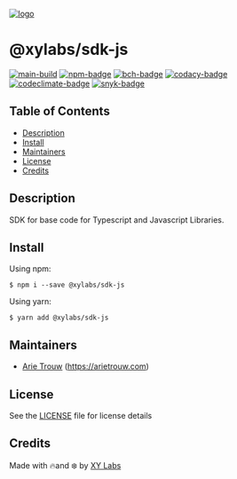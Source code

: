 [![logo][]](https://xylabs.com)

# @xylabs/sdk-js

[![main-build][]][main-build-link]
[![npm-badge][]][npm-link]
[![bch-badge][]][bch-link]
[![codacy-badge][]][codacy-link]
[![codeclimate-badge][]][codeclimate-link]
[![snyk-badge][]][snyk-link]

## Table of Contents

-   [Description](#description)
-   [Install](#install)
-   [Maintainers](#maintainers)
-   [License](#license)
-   [Credits](#credits)

## Description

SDK for base code for Typescript and Javascript Libraries.

## Install

Using npm:

```
$ npm i --save @xylabs/sdk-js
```

Using yarn:

```
$ yarn add @xylabs/sdk-js
```

## Maintainers

-   [Arie Trouw](https://github.com/arietrouw) (https://arietrouw.com)

## License

See the [LICENSE](LICENSE) file for license details

## Credits

Made with 🔥and ❄️ by [XY Labs](https://xylabs.com)

[logo]: https://cdn.xy.company/img/brand/XYPersistentCompany_Logo_Icon_Colored.svg

[main-build]: https://github.com/xylabs/sdk-js/actions/workflows/main-build.yml/badge.svg
[main-build-link]: https://github.com/xylabs/sdk-js/actions/workflows/main-build.yml

[beta-build]: https://github.com/xylabs/sdk-js/actions/workflows/beta-build.yml/badge.svg
[beta-build-link]: https://github.com/xylabs/sdk-js/actions/workflows/beta-build.yml

[npm-badge]: https://img.shields.io/npm/v/@xylabs/sdk-js.svg
[npm-link]: https://www.npmjs.com/package/@xylabs/sdk-js

[bch-badge]: https://bettercodehub.com/edge/badge/xylabs/sdk-js?branch=master
[bch-link]: https://bettercodehub.com/results/xylabs/sdk-js

[codacy-badge]: https://app.codacy.com/project/badge/Grade/c8e15e14f37741c18cfb47ac7245c698

[codacy-link]: https://www.codacy.com/gh/xylabs/sdk-js/dashboard?utm_source=github.com&amp;utm_medium=referral&amp;utm_content=xylabs/sdk-js&amp;utm_campaign=Badge_Grade

[codeclimate-badge]: https://api.codeclimate.com/v1/badges/c5eb068f806f0b047ea7/maintainability
[codeclimate-link]: https://codeclimate.com/github/xylabs/sdk-js/maintainability

[snyk-badge]: https://snyk.io/test/github/xylabs/sdk-js/badge.svg?targetFile=package.json
[snyk-link]: https://snyk.io/test/github/xylabs/sdk-js?targetFile=package.json
